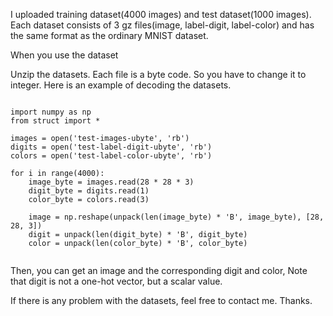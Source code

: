 I uploaded training dataset(4000 images) and test dataset(1000 images).
Each dataset consists of 3 gz files(image, label-digit, label-color) and has the same format as the ordinary MNIST dataset.

When you use the dataset

Unzip the datasets.
Each file is a byte code. So you have to change it to integer. Here is an example of decoding the datasets.

```

import numpy as np
from struct import *

images = open('test-images-ubyte', 'rb')
digits = open('test-label-digit-ubyte', 'rb')
colors = open('test-label-color-ubyte', 'rb')

for i in range(4000):
    image_byte = images.read(28 * 28 * 3)
    digit_byte = digits.read(1)
    color_byte = colors.read(3)

    image = np.reshape(unpack(len(image_byte) * 'B', image_byte), [28, 28, 3])
    digit = unpack(len(digit_byte) * 'B', digit_byte)
    color = unpack(len(color_byte) * 'B', color_byte)
    
```

Then, you can get an image and the corresponding digit and color,
Note that digit is not a one-hot vector, but a scalar value.

If there is any problem with the datasets, feel free to contact me.
Thanks.
